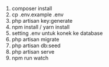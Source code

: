 1. composer install 
2. cp .env.example .env
3. php artisan key:generate
4. npm install / yarn install
5. setting .env untuk konek ke database
6. php artisan migrate
7. php artisan db:seed
8. php artisan serve
9. npm run watch